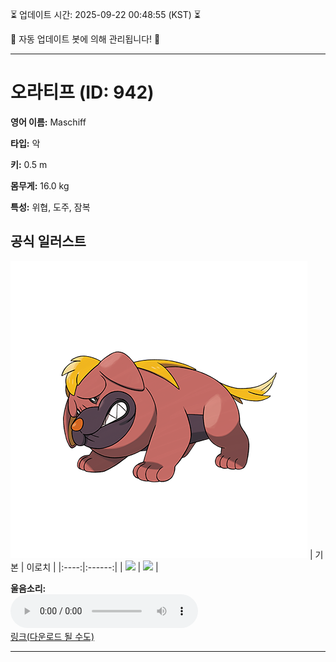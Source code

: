 
⏳ 업데이트 시간: 2025-09-22 00:48:55 (KST) ⏳

🤖 자동 업데이트 봇에 의해 관리됩니다! 🤖

---

# 오라티프 (ID: 942)
**영어 이름:** Maschiff

**타입:** 악

**키:** 0.5 m

**몸무게:** 16.0 kg

**특성:** 위협, 도주, 잠복

## 공식 일러스트
![](https://raw.githubusercontent.com/PokeAPI/sprites/master/sprites/pokemon/other/official-artwork/942.png)
| 기본 | 이로치 |
|:----:|:------:|
| <img src="http://play.pokemonshowdown.com/sprites/ani/maschiff.gif" width="200"> | <img src="http://play.pokemonshowdown.com/sprites/ani-shiny/maschiff.gif" width="200"> |

**울음소리:**<br><audio controls src="https://raw.githubusercontent.com/PokeAPI/cries/main/cries/pokemon/latest/942.ogg"></audio><br> [링크(다운로드 될 수도)](https://raw.githubusercontent.com/PokeAPI/cries/main/cries/pokemon/latest/942.ogg)


---
